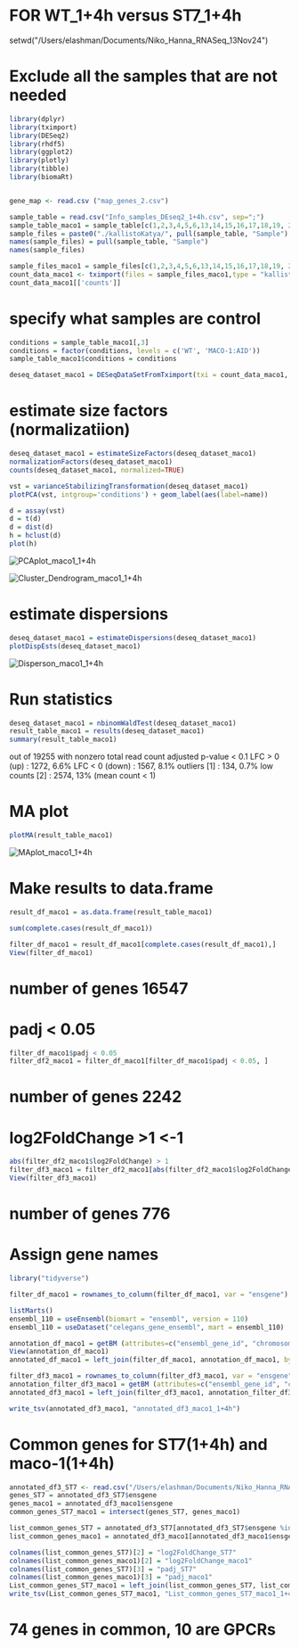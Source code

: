 # FOR WT_1+4h versus ST7_1+4h

setwd("/Users/elashman/Documents/Niko_Hanna_RNASeq_13Nov24")

# Exclude all the samples that are not needed

```R
library(dplyr)
library(tximport)
library(DESeq2)
library(rhdf5)
library(ggplot2)
library(plotly)
library(tibble)
library(biomaRt)


gene_map <- read.csv ("map_genes_2.csv")

sample_table = read.csv("Info_samples_DEseq2_1+4h.csv", sep=";")
sample_table_maco1 = sample_table[c(1,2,3,4,5,6,13,14,15,16,17,18,19, 20, 21, 22, 23, 24, 31, 32, 33, 34, 35, 36), ] 
sample_files = paste0("./kallistoKatya/", pull(sample_table, "Sample") , ".1/abundance.h5")
names(sample_files) = pull(sample_table, "Sample")
names(sample_files)

sample_files_maco1 = sample_files[c(1,2,3,4,5,6,13,14,15,16,17,18,19, 20, 21, 22, 23, 24, 31, 32, 33, 34, 35, 36)]
count_data_maco1 <- tximport(files = sample_files_maco1,type = "kallisto",tx2gene = gene_map, ignoreAfterBar = TRUE)
count_data_maco1[['counts']]
```

# specify what samples are control
```R
conditions = sample_table_maco1[,3]
conditions = factor(conditions, levels = c('WT', 'MACO-1:AID'))
sample_table_maco1$conditions = conditions

deseq_dataset_maco1 = DESeqDataSetFromTximport(txi = count_data_maco1, colData = sample_table_maco1, design = ~conditions)
```
# estimate size factors (normalizatiion)

```R
deseq_dataset_maco1 = estimateSizeFactors(deseq_dataset_maco1)
normalizationFactors(deseq_dataset_maco1)
counts(deseq_dataset_maco1, normalized=TRUE)

vst = varianceStabilizingTransformation(deseq_dataset_maco1)
plotPCA(vst, intgroup='conditions') + geom_label(aes(label=name))

d = assay(vst) 
d = t(d) 
d = dist(d) 
h = hclust(d) 
plot(h)
```
![PCAplot_maco1_1+4h](https://github.com/user-attachments/assets/c56403e4-0675-4156-b6d1-702a40a387af)

![Cluster_Dendrogram_maco1_1+4h](https://github.com/user-attachments/assets/6a021f64-7207-4dc2-bb47-04ab2c82dd51)


# estimate dispersions

```R
deseq_dataset_maco1 = estimateDispersions(deseq_dataset_maco1)
plotDispEsts(deseq_dataset_maco1)
```
![Disperson_maco1_1+4h](https://github.com/user-attachments/assets/37f6aacc-d0a9-4069-bef6-c711e4e88deb)

# Run statistics
```R
deseq_dataset_maco1 = nbinomWaldTest(deseq_dataset_maco1) 
result_table_maco1 = results(deseq_dataset_maco1) 
summary(result_table_maco1)
```
out of 19255 with nonzero total read count
adjusted p-value < 0.1
LFC > 0 (up)       : 1272, 6.6%
LFC < 0 (down)     : 1567, 8.1%
outliers [1]       : 134, 0.7%
low counts [2]     : 2574, 13%
(mean count < 1)


# MA plot
```R
plotMA(result_table_maco1)
```
![MAplot_maco1_1+4h](https://github.com/user-attachments/assets/56a25b1f-832f-44ed-8288-de351b00df3a)

# Make results to data.frame

```R
result_df_maco1 = as.data.frame(result_table_maco1)

sum(complete.cases(result_df_maco1))

filter_df_maco1 = result_df_maco1[complete.cases(result_df_maco1),]
View(filter_df_maco1)
```
# number of genes 16547

# padj < 0.05

```R
filter_df_maco1$padj < 0.05
filter_df2_maco1 = filter_df_maco1[filter_df_maco1$padj < 0.05, ]
```
# number of genes 2242

# log2FoldChange >1 <-1
```R
abs(filter_df2_maco1$log2FoldChange) > 1
filter_df3_maco1 = filter_df2_maco1[abs(filter_df2_maco1$log2FoldChange) > 1, ]
View(filter_df3_maco1)
```

# number of genes 776

# Assign gene names

```R
library("tidyverse")

filter_df_maco1 = rownames_to_column(filter_df_maco1, var = "ensgene")

listMarts()
ensembl_110 = useEnsembl(biomart = "ensembl", version = 110)
ensembl_110 = useDataset("celegans_gene_ensembl", mart = ensembl_110)

annotation_df_maco1 = getBM (attributes=c("ensembl_gene_id", "chromosome_name", "start_position", "end_position", "strand", "gene_biotype", "external_gene_name", "description"), filters = c("ensembl_gene_id"), values = filter_df_maco1$ensgene, mart = ensembl_110)
View(annotation_df_maco1)
annotated_df_maco1 = left_join(filter_df_maco1, annotation_df_maco1, by = c("ensgene" = "ensembl_gene_id"))

filter_df3_maco1 = rownames_to_column(filter_df3_maco1, var = "ensgene")
annotation_filter_df3_maco1 = getBM (attributes=c("ensembl_gene_id", "chromosome_name", "start_position", "end_position", "strand", "gene_biotype", "external_gene_name", "description"), filters = c("ensembl_gene_id"), values = filter_df3_maco1$ensgene, mart = ensembl_110)
annotated_df3_maco1 = left_join(filter_df3_maco1, annotation_filter_df3_maco1, by = c("ensgene" = "ensembl_gene_id"))

write_tsv(annotated_df3_maco1, "annotated_df3_maco1_1+4h")
```
# Common genes for ST7(1+4h) and maco-1(1+4h) 
```R
annotated_df3_ST7 <- read.csv("/Users/elashman/Documents/Niko_Hanna_RNASeq_13Nov24/annotated_df3_ST7_1+4h", sep="\t")
genes_ST7 = annotated_df3_ST7$ensgene
genes_maco1 = annotated_df3_maco1$ensgene
common_genes_ST7_maco1 = intersect(genes_ST7, genes_maco1)

list_common_genes_ST7 = annotated_df3_ST7[annotated_df3_ST7$ensgene %in% common_genes_ST7_maco1, c('ensgene','log2FoldChange', 'padj')]
list_common_genes_maco1 = annotated_df3_maco1[annotated_df3_maco1$ensgene %in% common_genes_ST7_maco1, c('ensgene','log2FoldChange', 'padj', 'external_gene_name', 'description')]

colnames(list_common_genes_ST7)[2] = "log2FoldChange_ST7"
colnames(list_common_genes_maco1)[2] = "log2FoldChange_maco1"
colnames(list_common_genes_ST7)[3] = "padj_ST7"
colnames(list_common_genes_maco1)[3] = "padj_maco1"
List_common_genes_ST7_maco1 = left_join(list_common_genes_ST7, list_common_genes_maco1, by = c("ensgene" = "ensgene")) 
write_tsv(List_common_genes_ST7_maco1, "List_common_genes_ST7_maco1_1+4h")
```
# 74 genes in common, 10 are GPCRs
